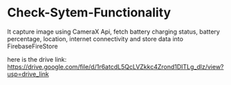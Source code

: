 # Check-Sytem-Functionality
It capture image using CameraX Api, fetch battery charging status, battery percentage, location, internet connectivity and store data into FirebaseFireStore

here is the drive link: https://drive.google.com/file/d/1r6atcdL5QcLVZkkc4Zrond1DITLg_dlz/view?usp=drive_link
